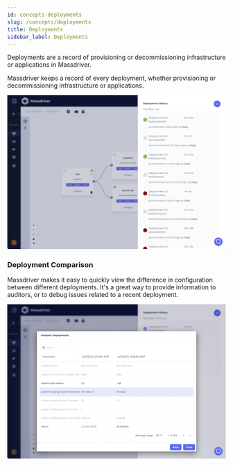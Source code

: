 ```yaml
---
id: concepts-deployments
slug: /concepts/deployments
title: Deployments
sidebar_label: Deployments
---
```


Deployments are a record of provisioning or decommissioning infrastructure or applications in Massdriver.

Massdriver keeps a record of every deployment, whether provisioning or decommissioning infrastructure or applications.

![deployments](./img/deployments.png)

### Deployment Comparison

Massdriver makes it easy to quickly view the difference in configuration between different deployments. It's a great way to provide information to auditors, or to debug issues related to a recent deployment.

![deployment comparison](./img/deployments-comparison.png)
